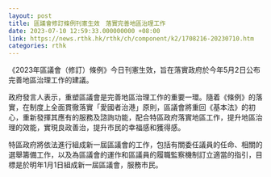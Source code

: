 ```yaml
---
layout: post
title: 區議會修訂條例刊憲生效　落實完善地區治理工作
date: 2023-07-10 12:59:33.000000000 +08:00
link: https://news.rthk.hk/rthk/ch/component/k2/1708216-20230710.htm
categories: rthk
---
```


《2023年區議會（修訂）條例》今日刊憲生效，旨在落實政府於今年5月2日公布完善地區治理工作的建議。

政府發言人表示，重塑區議會是完善地區治理工作的重要一環。隨着《條例》的落實，在制度上全面貫徹落實「愛國者治港」原則，區議會將重回《基本法》的初心，重新發揮其應有的服務及諮詢功能，配合特區政府落實地區工作，提升地區治理的效能，實現良政善治，提升市民的幸福感和獲得感。
 
特區政府將依法進行組成新一屆區議會的工作，包括有關委任議員的任命、相關的選舉籌備工作，以及為區議會的運作和區議員的履職監察機制訂立適當的指引，目標是於明年1月1日組成新一屆區議會，服務市民。
